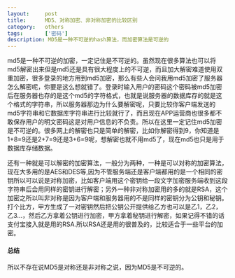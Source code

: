 ```yaml
---
layout:     post
title:      MD5、对称加密、非对称加密的比较区别
category:   others
tags:       ['密码']
description: MD5是一种不可逆的hash算法，而加密算法是可逆的
---
```


md5是一种不可逆的加密，一定记住是不可逆的。虽然现在很多算法也可以将md5解密出来但是md5还是具有很大程度上的不可逆，而且加大解密难道使用双重加密，很多登录的地方用到md5加密，那么有些人会问我用md5加密了服务器怎么解密呢，你要是这么想就错了。登录时输入用户的密码这个密码被md5加密后在服务器也存的是这个md5的字符格式，也就是说服务器的数据库存的就是这个格式的字符串，所以服务器那边为什么要解密呢，只要比较你客户端发送的md5字符串和它数据库字符串进行比较就行了，而且现在APP运营商也很多都不敢保存用户的明文密码这是对用户信息的不负责。所以在这里一定记住md5加密是不可逆的。很多网上的解密也只是简单的解密，比如你解密得到9，你知道是1+8=9还是2+7=9还是3+6=9呢，想解密也就不用md5了，现在md5也只是用于数据库存储数据。

还有一种就是可以解密的加密算法，一般分为两种，一种是可以对称的加密算法，现在大多用的是AES和DES等,因为不管服务端还是客户端都用的是一个相同的密钥所以可以说是对称加密，比如客户端用这个密钥给一段文字加密服务端收到这段字符串后会用同样的密钥进行解密；另外一种非对称加密用的多的就是RSA，这个加密之所以叫非对称是因为客户端和服务器用的不是同样的密钥分为公钥和秘钥。打个比方，甲方生成了一对密钥然后把公钥公开提供给乙方也可以是乙1，乙2，乙3...，然后乙方拿着公钥进行加密，甲方拿着秘钥进行解密，如果记得不错的话支付宝接入就是用的RSA.所以RSA还是用的很普及的，比较适合于一些平台的加密。

#### 总结
所以不存在说MD5是对称还是非对称之说，因为MD5是不可逆的。 
